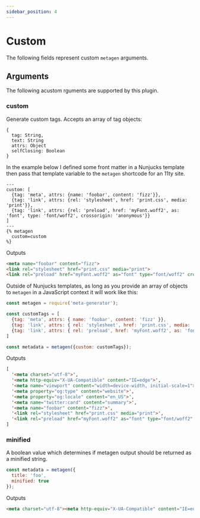 ```yaml
---
sidebar_position: 4
---
```


# Custom
The following fields represent custom `metagen` arguments.

## Arguments
The following acustom rguments are supported by this plugin.

### custom
Generate custom tags. Accepts an array of tag objects:
```
{
  tag: String,
  text: String
  attrs: Object
  selfClosing: Boolean
}
```

In the example below I defined some front matter in a Nunjucks template then pass that template variable to the `metagen` shortcode for an 11ty site.

```njk
---
custom: [
  {tag: 'meta', attrs: {name: 'foobar', content: 'fizz'}},
  {tag: 'link', attrs: {rel: 'stylesheet', href: 'print.css', media: 'print'}},
  {tag: 'link', attrs: {rel: 'preload', href: 'myFont.woff2', as: 'font', type: 'font/woff2', crossorigin: 'anonymous'}}
]
---
{% metagen 
  custom=custom
%}
```
Outputs

```html
<meta name="foobar" content="fizz">
<link rel="stylesheet" href="print.css" media="print">
<link rel="preload" href="myFont.woff2" as="font" type="font/woff2" crossorigin="anonymous">
```

Outside of Nunjucks templates, as long as you provide an array of objects to `metagen` in a JavaScript context it will work like this:

```js
const metagen = require('meta-generator');

const customTags = [
  {tag: 'meta', attrs: { name: 'foobar', content: 'fizz' }},
  {tag: 'link', attrs: { rel: 'stylesheet', href: 'print.css', media: 'print' }},
  {tag: 'link', attrs: { rel: 'preload', href: 'myFont.woff2', as: 'font', type: 'font/woff2', crossorigin: 'anonymous' }},
]

const metadata = metagen({custom: customTags});
```

Outputs

```html
[
  '<meta charset="utf-8">',
  '<meta http-equiv="X-UA-Compatible" content="IE=edge">',
  '<meta name="viewport" content="width=device-width, initial-scale=1">',
  '<meta property="og:type" content="website">',
  '<meta property="og:locale" content="en_US">',
  '<meta name="twitter:card" content="summary">',
  '<meta name="foobar" content="fizz">',
  '<link rel="stylesheet" href="print.css" media="print">',
  '<link rel="preload" href="myFont.woff2" as="font" type="font/woff2" crossorigin="anonymous">',
]
```

### minified
A boolean value which determines if metagen output should be returned as a minified string.

```js
const metadata = metagen({
  title: 'foo',
  minified: true
});
```
Outputs

```html
<meta charset="utf-8"><meta http-equiv="X-UA-Compatible" content="IE=edge"><meta name="viewport" content="width=device-width, initial-scale=1"><title>foo</title><meta name="title" content="foo"><meta property="og:type" content="website"><meta property="og:locale" content="en_US"><meta property="og:title" content="foo"><meta name="twitter:card" content="summary"><meta name="twitter:title" content="foo">
```